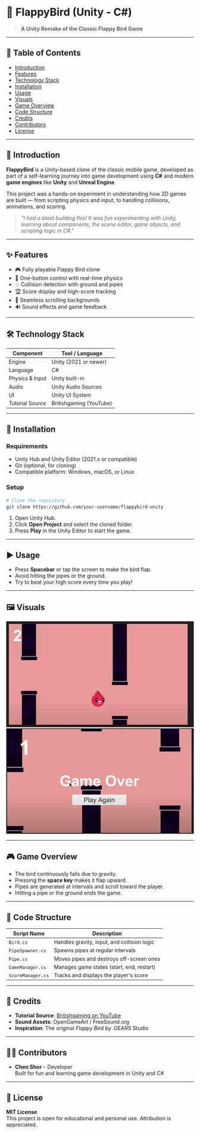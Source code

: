 # 🐤 FlappyBird (Unity - C#)

> **A Unity Remake of the Classic Flappy Bird Game**

---

## 🧭 Table of Contents

- [Introduction](#-introduction)
- [Features](#-features)
- [Technology Stack](#-technology-stack)
- [Installation](#-installation)
- [Usage](#%EF%B8%8F-usage)
- [Visuals](#%EF%B8%8F-visuals)
- [Game Overview](#-game-overview)
- [Code Structure](#-code-structure)
- [Credits](#-credits)
- [Contributors](#-contributors)
- [License](#-license)

---

## 📘 Introduction

**FlappyBird** is a Unity-based clone of the classic mobile game, developed as part of a self-learning journey into game development using **C#** and modern **game engines** like **Unity** and **Unreal Engine**.

This project was a hands-on experiment in understanding how 2D games are built — from scripting physics and input, to handling collisions, animations, and scoring.

> _"I had a blast building this! It was fun experimenting with Unity, learning about components, the scene editor, game objects, and scripting logic in C#."_

---

## ✨ Features

- 🎮 Fully playable Flappy Bird clone
- 🚀 One-button control with real-time physics
- 💥 Collision detection with ground and pipes
- 🏆 Score display and high-score tracking
- 🌄 Seamless scrolling backgrounds
- 🔊 Sound effects and game feedback

---

## 🛠 Technology Stack

| Component         | Tool / Language     |
|------------------|---------------------|
| Engine           | Unity (2021 or newer) |
| Language         | C#                  |
| Physics & Input  | Unity built-in      |
| Audio            | Unity Audio Sources |
| UI               | Unity UI System     |
| Tutorial Source  | Britishgaming (YouTube)

---

## 💾 Installation

### Requirements

- Unity Hub and Unity Editor (2021.x or compatible)
- Git (optional, for cloning)
- Compatible platform: Windows, macOS, or Linux

### Setup

```bash
# Clone the repository
git clone https://github.com/your-username/flappybird-unity
```

1. Open Unity Hub.
2. Click **Open Project** and select the cloned folder.
3. Press **Play** in the Unity Editor to start the game.

---

## ▶️ Usage

- Press **Spacebar** or tap the screen to make the bird flap.
- Avoid hitting the pipes or the ground.
- Try to beat your high score every time you play!

---

## 🖼️ Visuals

![Gameplay](assets/screenshots/game.png)
![Game Over](assets/screenshots/lose.png)

---

## 🎮 Game Overview

- The bird continuously falls due to gravity.
- Pressing the **space key** makes it flap upward.
- Pipes are generated at intervals and scroll toward the player.
- Hitting a pipe or the ground ends the game.

---

## 🧠 Code Structure

| Script Name       | Description                                 |
|------------------|---------------------------------------------|
| `Bird.cs`         | Handles gravity, input, and collision logic |
| `PipeSpawner.cs`  | Spawns pipes at regular intervals           |
| `Pipe.cs`         | Moves pipes and destroys off-screen ones    |
| `GameManager.cs`  | Manages game states (start, end, restart)   |
| `ScoreManager.cs` | Tracks and displays the player's score      |

---

## 🙌 Credits

- **Tutorial Source**: [Britishgaming on YouTube](https://www.youtube.com/@Britishgaming)
- **Sound Assets**: OpenGameArt / FreeSound.org
- **Inspiration**: The original *Flappy Bird* by .GEARS Studio

---

## 👨‍💻 Contributors

- **Chen Shor** – Developer  
  Built for fun and learning game development in Unity and C#

---

## 📄 License

**MIT License**  
This project is open for educational and personal use. Attribution is appreciated.
